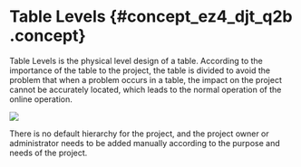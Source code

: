 # Table Levels {#concept_ez4_djt_q2b .concept}

Table Levels is the physical level design of a table. According to the importance of the table to the project, the table is divided to avoid the problem that when a problem occurs in a table, the impact on the project cannot be accurately located, which leads to the normal operation of the online operation.

![](http://static-aliyun-doc.oss-cn-hangzhou.aliyuncs.com/assets/img/16339/15367349038398_en-US.png)

There is no default hierarchy for the project, and the project owner or administrator needs to be added manually according to the purpose and needs of the project.


